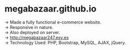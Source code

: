 # megabazaar.github.io
-> Made a fully functional e-commerce website.<br>
-> Responsive in nature.<br>
-> Also deployed on server.<br>
-> http://megabazaar247.esy.es<br>
-> Technology Used: PHP, Bootstrap, MySQL,
AJAX, jQuery.
